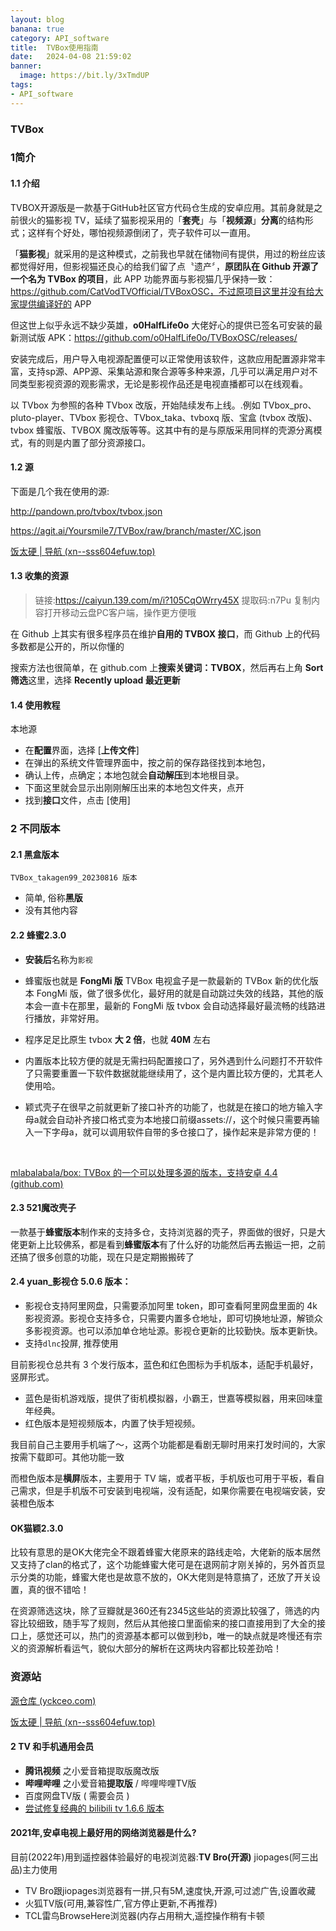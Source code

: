 ```yaml
---
layout: blog
banana: true
category: API_software
title:  TVBox使用指南
date:   2024-04-08 21:59:02
banner:
  image: https://bit.ly/3xTmdUP
tags:
- API_software
---
```




### TVBox



### 1简介

#### 1.1 介绍

TVBOX开源版是一款基于GitHub社区官方代码仓生成的安卓应用。其前身就是之前很火的猫影视 TV，延续了猫影视采用的「**套壳**」与「**视频源**」**分离**的结构形式；这样有个好处，哪怕视频源倒闭了，壳子软件可以一直用。

「**猫影视**」就采用的是这种模式，之前我也早就在储物间有提供，用过的粉丝应该都觉得好用，但影视猫还良心的给我们留了点〝遗产〞，**原团队在 Github 开源了一个名为 TVBox 的项目**，此 APP 功能界面与影视猫几乎保持一致： https://github.com/CatVodTVOfficial/TVBoxOSC，不过原项目这里并没有给大家提供编译好的 APP

但这世上似乎永远不缺少英雄，**o0HalfLife0o** 大佬好心的提供已签名可安装的最新测试版 APK：https://github.com/o0HalfLife0o/TVBoxOSC/releases/

安装完成后，用户导入电视源配置便可以正常使用该软件，这款应用配置源非常丰富，支持sp源、APP源、采集站源和聚合源等多种来源，几乎可以满足用户对不同类型影视资源的观影需求，无论是影视作品还是电视直播都可以在线观看。

以 TVbox 为参照的各种 TVbox 改版，开始陆续发布上线。.例如 TVbox_pro、pluto-player、TVbox 影视仓、TVbox_taka、tvboxq 版、宝盒 (tvbox 改版)、tvbox 蜂蜜版、TVBOX 魔改版等等。这其中有的是与原版采用同样的壳源分离模式，有的则是内置了部分资源接口。



#### 1.2 源

下面是几个我在使用的源: 

http://pandown.pro/tvbox/tvbox.json

https://agit.ai/Yoursmile7/TVBox/raw/branch/master/XC.json

[饭太硬 | 导航 (xn--sss604efuw.top)](https://xn--sss604efuw.top/)



#### 1.3 收集的资源

> 链接:https://caiyun.139.com/m/i?105CqOWrry45X
> 提取码:n7Pu
> 复制内容打开移动云盘PC客户端，操作更方便哦



在 Github 上其实有很多程序员在维护**自用的 TVBOX 接口**，而 Github 上的代码多数都是公开的，所以你懂的

搜索方法也很简单，在 github.com 上**搜索关键词：TVBOX**，然后再右上角 **Sort 筛选**这里，选择 **Recently upload 最近更新**



#### 1.4 使用教程



本地源

- 在**配置**界面，选择 [**上传文件**]
- 在弹出的系统文件管理界面中，按之前的保存路径找到本地包，
- 确认上传，点确定；本地包就会**自动解压**到本地根目录。
- 下面这里就会显示出刚刚解压出来的本地包文件夹，点开
- 找到**接口**文件，点击 [使用]



### 2 不同版本

#### 2.1 黑盒版本

`TVBox_takagen99_20230816 版本`

- 简单, 俗称**黑版**
- 没有其他内容







#### 2.2 蜂蜜2.3.0

- **安装后**名称为`影视`

- 蜂蜜版也就是 **FongMi 版** TVBox 电视盒子是一款最新的 TVBox 新的优化版本 FongMi 版，做了很多优化，最好用的就是自动跳过失效的线路，其他的版本会一直卡在那里，最新的 FongMi 版 tvbox 会自动选择最好最流畅的线路进行播放，非常好用。

- 程序足足比原生 tvbox **大 2 倍**，也就 **40M** 左右

- 内置版本比较方便的就是无需扫码配置接口了，另外遇到什么问题打不开软件了只需要重置一下软件数据就能继续用了，这个是内置比较方便的，尤其老人使用哈。

- 颖式壳子在很早之前就更新了接口补齐的功能了，也就是在接口的地方输入字母a就会自动补齐接口格式变为本地接口前缀assets://，这个时候只需要再输入一下字母a，就可以调用软件自带的多仓接口了，操作起来是非常方便的！

  ​    





[mlabalabala/box: TVBox 的一个可以处理多源的版本，支持安卓 4.4 (github.com)](https://github.com/mlabalabala/box)





#### 2.3 521魔改壳子

一款基于**蜂蜜版本**制作来的支持多仓，支持浏览器的壳子，界面做的很好，只是大佬更新上比较佛系，都是看到**蜂蜜版本**有了什么好的功能然后再去搬运一把，之前还搞了很多创意的功能，现在只是定期搬搬砖了







#### 2.4 yuan_影视仓 5.0.6 版本：

- 影视仓支持阿里网盘，只需要添加阿里 token，即可查看阿里网盘里面的 4k 影视资源。影视仓支持多仓，只需要内置多仓地址，即可切换地址源，解锁众多影视资源。也可以添加单仓地址源。影视仓更新的比较勤快。版本更新快。
- 支持`dlnc`投屏, 推荐使用



目前影视仓总共有 3 个发行版本，蓝色和红色图标为手机版本，适配手机最好，竖屏形式。

- 蓝色是街机游戏版，提供了街机模拟器，小霸王，世嘉等模拟器，用来回味童年经典。
- 红色版本是短视频版本，内置了快手短视频。

我目前自己主要用手机端了～，这两个功能都是看剧无聊时用来打发时间的，大家按需下载即可。其他功能一致

而橙色版本是**横屏**版本，主要用于 TV 端，或者平板，手机版也可用于平板，看自己需求，但是手机版不可安装到电视端，没有适配，如果你需要在电视端安装，安装橙色版本







#### OK猫颖2.3.0

比较有意思的是OK大佬完全不跟着蜂蜜大佬原来的路线走哈，大佬新的版本居然又支持了clan的格式了，这个功能蜂蜜大佬可是在退网前才刚关掉的，另外首页显示分类的功能，蜂蜜大佬也是故意不放的，OK大佬则是特意搞了，还放了开关设置，真的很不错哈！





在资源筛选这块，除了豆瓣就是360还有2345这些站的资源比较强了，筛选的内容比较细致，随手写了规则，然后从其他接口里面偷来的接口直接用到了大全的接口上，感觉还可以，热门的资源基本都可以做到秒b，唯一的缺点就是咚慢还有宗义的资源解析看运气，貌似大部分的解析在这两块内容都比较差劲哈！



### 资源站

[源仓库 (yckceo.com)](https://www.yckceo.com/index/applist/tvbox.html)

[饭太硬 | 导航 (xn--sss604efuw.top)](https://xn--sss604efuw.top/)

####  2 TV 和手机通用会员

- **腾讯视频**  之小爱音箱提取版魔改版
- **哔哩哔哩**   之小爱音箱**提取版** / 哔哩哔哩TV版
- 百度网盘TV版 ( 需要会员 )
- [尝试修复经典的 bilibili tv 1.6.6 版本](https://github.com/qidian55/bilibilitv1.6.6-repair)









#### 2021年,安卓电视上最好用的网络浏览器是什么?

目前(2022年)用到遥控器体验最好的电视浏览器:**TV Bro(开源)**
jiopages(阿三出品)主力使用

- TV Bro跟jiopages浏览器有一拼,只有5M,速度快,开源,可过滤广告,设置收藏
- 火狐TV版(可用,兼容性广,官方停止更新,不再推荐) 
- TCL雷鸟BrowseHere浏览器(内存占用稍大,遥控操作稍有卡顿





